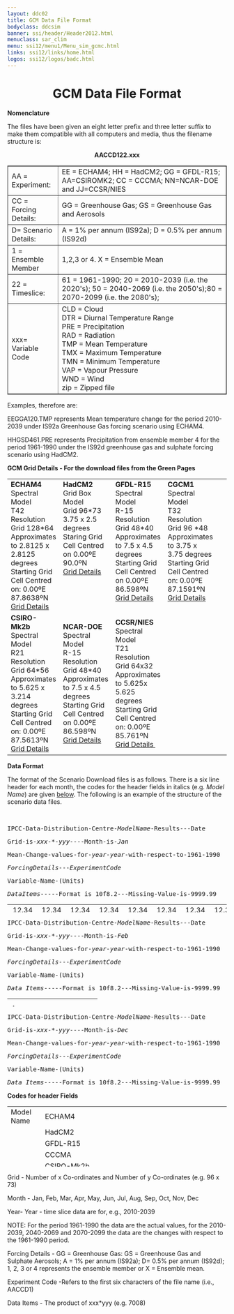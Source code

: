 ```yaml
---
layout: ddc02
title: GCM Data File Format
bodyclass: ddcsim
banner: ssi/header/Header2012.html
menuclass: sar_clim
menu: ssi12/menu1/Menu_sim_gcmc.html
links: ssi12/links/home.html
logos: ssi12/logos/badc.html
---
```

 <div id="pagetitle">
 <h1 align="center">GCM Data File Format</h1>
 </div>
 <!-- End of Page Title Block -->
 
 
 <p><a name="nm" id="nm"></a><b>Nomenclature</b></p>
 
 <p>The files have been given an eight letter prefix and three
 letter suffix to make them compatible with all computers and media,
 thus the filename structure is:</p>
 
 <P ALIGN=CENTER><B>AACCD122.xxx</B></P>
 
 <TABLE WIDTH="95%" ALIGN="center" BORDER="1" CELLSPACING="0" CELLPADDING="5">
 <TR>
 <TD WIDTH="23%" HEIGHT="17">AA = Experiment:</TD>
 <TD WIDTH="77%">EE = ECHAM4; HH = HadCM2; GG = GFDL-R15; AA=CSIROMK2; CC = CCCMA; NN=NCAR-DOE and
 JJ=CCSR/NIES</TD>
 </TR>
 <TR>
 <TD HEIGHT="17">CC = Forcing Details:</TD>
 <TD>GG = Greenhouse Gas; GS = Greenhouse Gas and Aerosols</TD>
 </TR>
 <TR>
 <TD HEIGHT="17">D= Scenario Details:</TD>
 <TD>A = 1% per annum (IS92a); D = 0.5% per annum (IS92d)</TD>
 </TR>
 <TR>
 <TD HEIGHT="17">1 = Ensemble Member</TD>
 <TD>1,2,3 or 4. X = Ensemble Mean</TD>
 </TR>
 <TR>
 <TD HEIGHT="17">22 = Timeslice:</TD>
 <TD>61 = 1961-1990; 20 = 2010-2039 (i.e. the 2020's); 50 = 2040-2069
 (i.e. the 2050's);80 = 2070-2099 (i.e. the 2080's);</TD>
 </TR>
 <TR>
 <TD HEIGHT="17">xxx= Variable Code</TD>
 <TD>
 CLD = Cloud<br/>
 DTR = Diurnal Temperature Range<br/>
 PRE = Precipitation<br/>
 RAD = Radiation<br/>
 TMP = Mean Temperature<br/>
 TMX = Maximum Temperature<br/>
 TMN = Minimum Temperature<br/>
 VAP = Vapour Pressure<br/>
 WND = Wind<br/>
 zip = Zipped file
 </TD>
 </TR>
 </TABLE>
 
 <p>Examples, therefore are:</p>
 
 <p>EEGGA120.TMP represents Mean temperature change for the period 2010-2039 under IS92a Greenhouse Gas forcing
 scenario using ECHAM4.</p>
 
 <p>HHGSD461.PRE represents Precipitation from ensemble member 4 for the period 1961-1990 under the IS92d greenhouse
 gas and sulphate forcing scenario using HadCM2.</p>
 
 <p></p>
 
 <p><b>GCM Grid Details - For the download
 files from the Green Pages</b></p>
 
 <TABLE WIDTH="100%" BORDER="0" CELLSPACING="5" CELLPADDING="0">
 <TR>
 <TD WIDTH="16%" VALIGN="TOP" HEIGHT="147"><B>ECHAM4&nbsp;</B><BR>
 Spectral Model<BR>
 T42 Resolution<BR>
 Grid 128*64<BR>
 Approximates to 2.8125 x 2.8125 degrees<BR>
 Starting Grid Cell Centred on: 0.00&ordm;E 87.8638&ordm;N<BR>
 <A HREF="echam4_grid.html" TARGET="frame256263">Grid Details</A></TD>
 <TD WIDTH="16%" VALIGN="TOP" HEIGHT="147"><B>HadCM2&nbsp;</B><BR>
 Grid Box Model<BR>
 Grid 96*73<BR>
 3.75 x 2.5 degrees<BR>
 Staring Grid Cell Centred on 0.00&ordm;E 90.0&ordm;N<BR>
 <A HREF="hadcm2_grid.html" TARGET="frame256263">Grid Details</A></TD>
 <TD WIDTH="17%" VALIGN="TOP" HEIGHT="147"><B>GFDL-R15&nbsp;<BR>
 </B>Spectral Model<BR>
 R-15 Resolution<BR>
 Grid 48*40<BR>
 Approximates to 7.5 x 4.5 degrees<BR>
 Starting Grid Cell Centred on 0.00&ordm;E 86.598&ordm;N<BR>
 <A HREF="gfdlr15_grid.html" TARGET="frame256263">Grid Details</A></TD>
 <TD WIDTH="17%" VALIGN="TOP" HEIGHT="147"><B>CGCM1&nbsp;</B><BR>
 Spectral Model<BR>
 T32 Resolution<BR>
 Grid 96 *48<BR>
 Approximates to 3.75 x 3.75 degrees<BR>
 Starting Grid Cell Centred on: 0.00&ordm;E 87.1591&ordm;N<BR>
 <A HREF="cgcm1_grid.html" TARGET="frame256263">Grid Details</A></TD>
 <TD WIDTH="17%" VALIGN="TOP" HEIGHT="147">&nbsp;</TD>
 </TR>
 <TR>
 <TD HEIGHT="17"><b>CSIRO-Mk2b</b><br/>
 Spectral Model<br/>
 R21 Resolution<br/>
 Grid 64*56<br/>
 Approximates to 5.625 x 3.214 degrees<br/>
 Starting Grid Cell Centred on: 0.00&ordm;E 87.5613&ordm;N<br/>
 <a href="csiromk2_grid.html" target="frame256263">Grid Details</a></TD>
 <TD HEIGHT="17"><b>NCAR-DOE</b><br/>
 Spectral Model<br/>
 R-15 Resolution<br/>
 Grid 48*40<br/>
 Approximates to 7.5 x 4.5 degrees<br/>
 Starting Grid Cell Centred on 0.00&ordm;E 86.598&ordm;N<br/>
 <a href="gfdlr15_grid.html" target="frame256263">Grid Details</a></TD>
 <TD HEIGHT="17"><b>CCSR/NIES</b><br/>
 Spectral Model<br/>
 T21 Resolution<br/>
 Grid 64x32<br/>
 Approximates to 5.625x 5.625 degrees<br/>
 Starting Grid Cell Centred on: 0.00&ordm;E 85.761&ordm;N<br/>
 <a href="ccsr_grid.html" target="frame256263">Grid Details&nbsp;</a></TD>
 <TD HEIGHT="17">&nbsp;</TD>
 <TD HEIGHT="17">&nbsp;</TD>
 </TR>
 </TABLE>
 
 <p></p>
 
 <p><b><a name="df" id="df"></a> Data Format </b></p>
 
 <P>The format of the Scenario Download files is as follows. There
 is a six line header for each month, the codes for the header
 fields in italics (e.g. <I>Model Name</I>) are given <A HREF="#anchor1332191"
 TARGET="_self">below</A>. The following is an example of the structure
 of the scenario data files.</P>
 
 <P>&nbsp;</P>
 
 <P><TT>IPCC-Data-Distribution-Centre-<I>ModelName</I>-Results---Date</TT></P>
 
 <P><TT>Grid-is-<I>xxx</I>-*-<I>yyy</I>----Month-is-<I>Jan</I></TT></P>
 
 <P><TT>Mean-Change-values-for-<I>year-year</I>-with-respect-to-1961-1990</TT></P>
 
 <P><I><TT>ForcingDetails</TT></I><TT>---<I>ExperimentCode</I></TT></P>
 
 <P><TT>Variable-Name-(Units)</TT></P>
 
 <P><I><TT>DataItems</TT></I><TT>-----Format is 10f8.2---Missing-Value-is-9999.99</TT></P>
 
 <P><TABLE WIDTH="450" BORDER="0" CELLSPACING="0" CELLPADDING="0"
 HEIGHT="18">
 <TR>
 <TD WIDTH="10%" HEIGHT="17">&nbsp;12.34</TD>
 <TD WIDTH="10%">&nbsp;12.34</TD>
 <TD WIDTH="10%">&nbsp;12.34</TD>
 <TD WIDTH="10%">&nbsp;12.34</TD>
 <TD WIDTH="10%">&nbsp;12.34</TD>
 <TD WIDTH="10%">&nbsp;12.34</TD>
 <TD WIDTH="10%">&nbsp;12.34</TD>
 <TD WIDTH="10%">&nbsp;12.34</TD>
 <TD WIDTH="10%">&nbsp;12.34</TD>
 <TD WIDTH="10%">&nbsp;12.34</TD>
 </TR>
 <TR>
 <TD>&nbsp;45.67</TD>
 <TD>&nbsp;45.67</TD>
 <TD>&nbsp;45.67</TD>
 <TD>&nbsp;45.67</TD>
 <TD>&nbsp;45.67</TD>
 <TD>&nbsp;45.67</TD>
 <TD>&nbsp;45.67</TD>
 <TD>&nbsp;45.67</TD>
 <TD>&nbsp;45.67</TD>
 <TD>&nbsp;45.67</TD>
 </TR>
 <TR>
 <TD><B>&nbsp;.</B></TD>
 <TD>&nbsp;</TD>
 <TD>&nbsp;</TD>
 <TD>&nbsp;</TD>
 <TD>&nbsp;</TD>
 <TD>&nbsp;</TD>
 <TD>&nbsp;</TD>
 <TD>&nbsp;</TD>
 <TD>&nbsp;</TD>
 <TD>&nbsp;</TD>
 </TR>
 <TR>
 <TD>&nbsp;<B>.</B></TD>
 <TD>&nbsp;</TD>
 <TD>&nbsp;</TD>
 <TD>&nbsp;</TD>
 <TD>&nbsp;</TD>
 <TD>&nbsp;</TD>
 <TD>&nbsp;</TD>
 <TD>&nbsp;</TD>
 <TD>&nbsp;</TD>
 <TD>&nbsp;</TD>
 </TR>
 <TR>
 <TD><B>&nbsp;.</B></TD>
 <TD>&nbsp;</TD>
 <TD>&nbsp;</TD>
 <TD>&nbsp;</TD>
 <TD>&nbsp;</TD>
 <TD>&nbsp;</TD>
 <TD>&nbsp;</TD>
 <TD>&nbsp;</TD>
 <TD>&nbsp;</TD>
 <TD>&nbsp;</TD>
 </TR>
 <TR>
 <TD><B>&nbsp;.</B></TD>
 <TD>&nbsp;</TD>
 <TD>&nbsp;</TD>
 <TD>&nbsp;</TD>
 <TD>&nbsp;</TD>
 <TD>&nbsp;</TD>
 <TD>&nbsp;</TD>
 <TD>&nbsp;</TD>
 <TD>&nbsp;</TD>
 <TD>&nbsp;</TD>
 </TR>
 </TABLE></P>
 
 <P><TT>IPCC-Data-Distribution-Centre-<I>ModelName</I>-Results---Date</TT></P>
 
 <P><TT>Grid-is-<I>xxx</I>-*-<I>yyy</I>----Month-is-<I>Feb</I></TT></P>
 
 <P><TT>Mean-Change-values-for-<I>year-year</I>-with-respect-to-1961-1990</TT></P>
 
 <P><I><TT>ForcingDetails</TT></I><TT>---<I>ExperimentCode</I></TT></P>
 
 <P><TT>Variable-Name-(Units)</TT></P>
 
 <P><I><TT>Data Items</TT></I><TT>-----Format is 10f8.2---Missing-Value-is-9999.99</TT></P>
 
 <P><TABLE WIDTH="450" BORDER="0" CELLSPACING="0" CELLPADDING="0"
 HEIGHT="18">
 <TR>
 <TD><B>&nbsp;.</B></TD>
 <TD>&nbsp;</TD>
 <TD>&nbsp;</TD>
 <TD>&nbsp;</TD>
 <TD>&nbsp;</TD>
 <TD>&nbsp;</TD>
 <TD>&nbsp;</TD>
 <TD>&nbsp;</TD>
 <TD>&nbsp;</TD>
 <TD>&nbsp;</TD>
 </TR>
 <TR>
 <TD>&nbsp;<B>.</B></TD>
 <TD>&nbsp;</TD>
 <TD>&nbsp;</TD>
 <TD>&nbsp;</TD>
 <TD>&nbsp;</TD>
 <TD>&nbsp;</TD>
 <TD>&nbsp;</TD>
 <TD>&nbsp;</TD>
 <TD>&nbsp;</TD>
 <TD>&nbsp;</TD>
 </TR>
 <TR>
 <TD><B>&nbsp;.</B></TD>
 <TD>&nbsp;</TD>
 <TD>&nbsp;</TD>
 <TD>&nbsp;</TD>
 <TD>&nbsp;</TD>
 <TD>&nbsp;</TD>
 <TD>&nbsp;</TD>
 <TD>&nbsp;</TD>
 <TD>&nbsp;</TD>
 <TD>&nbsp;</TD>
 </TR>
 <TR>
 <TD><B>&nbsp;.</B></TD>
 <TD>&nbsp;</TD>
 <TD>&nbsp;</TD>
 <TD>&nbsp;</TD>
 <TD>&nbsp;</TD>
 <TD>&nbsp;</TD>
 <TD>&nbsp;</TD>
 <TD>&nbsp;</TD>
 <TD>&nbsp;</TD>
 <TD>&nbsp;</TD>
 </TR>
 </TABLE></P>
 
 <P><TT>IPCC-Data-Distribution-Centre-<I>ModelName</I>-Results---Date</TT></P>
 
 <P><TT>Grid-is-<I>xxx</I>-*-<I>yyy</I>----Month-is-<I>Dec</I></TT></P>
 
 <P><TT>Mean-Change-values-for-<I>year-year</I>-with-respect-to-1961-1990</TT></P>
 
 <P><I><TT>ForcingDetails</TT></I><TT>---<I>ExperimentCode</I></TT></P>
 
 <P><TT>Variable-Name-(Units)</TT></P>
 
 <P><I><TT>Data Items</TT></I><TT>-----Format is 10f8.2---Missing-Value-is-9999.99</TT></P>
 
 <P><A NAME="anchor1332191"></A></P>
 
 <P><B>Codes for header Fields</B> <TABLE WIDTH="468" BORDER="0"
 CELLSPACING="0" CELLPADDING="0" HEIGHT="138">
 <TR>
 <TD WIDTH="16%" HEIGHT="19">Model Name</TD>
 <TD WIDTH="16%" HEIGHT="19">ECHAM4</TD>
 <TD WIDTH="68%" HEIGHT="19">&nbsp;</TD>
 </TR>
 <TR>
 <TD HEIGHT="19">&nbsp;</TD>
 <TD HEIGHT="19">HadCM2</TD>
 <TD HEIGHT="19">&nbsp;</TD>
 </TR>
 <TR>
 <TD HEIGHT="19">&nbsp;</TD>
 <TD HEIGHT="19">GFDL-R15</TD>
 <TD HEIGHT="19">&nbsp;</TD>
 </TR>
 <TR>
 <TD HEIGHT="20">&nbsp;</TD>
 <TD HEIGHT="20">CCCMA</TD>
 <TD HEIGHT="20">&nbsp;</TD>
 </TR>
 <TR>
 <TD HEIGHT="20">&nbsp;</TD>
 <TD HEIGHT="20">CSIRO-Mk2b</TD>
 <TD HEIGHT="20">&nbsp;</TD>
 </TR>
 <TR>
 <TD HEIGHT="20">&nbsp;</TD>
 <TD HEIGHT="20">NCAR-DOE</TD>
 <TD HEIGHT="20">&nbsp;</TD>
 </TR>
 <TR>
 <TD HEIGHT="20">&nbsp;</TD>
 <TD HEIGHT="20"> SELECTION-->CCSR/NIES /SELECTION--></TD>
 <TD HEIGHT="20">&nbsp;</TD>
 </TR>
 </TABLE></P>
 
 <P>Grid - Number of x Co-ordinates and Number of y Co-ordinates
 (e.g. 96 x 73)</P>
 
 <P>Month - Jan, Feb, Mar, Apr, May, Jun, Jul, Aug, Sep, Oct, Nov,
 Dec</P>
 
 <P>Year- Year - time slice data are for, e.g., 2010-2039</P>
 
 <P>NOTE: For the period 1961-1990 the data are the actual values,
 for the 2010-2039, 2040-2069 and 2070-2099 the data are the changes
 with respect to the 1961-1990 period.</P>
 
 <P>Forcing Details - GG = Greenhouse Gas: GS = Greenhouse Gas
 and Sulphate Aerosols; A = 1% per annum (IS92a); D= 0.5% per annum
 (IS92d); 1, 2, 3 or 4 represents the ensemble member or X = Ensemble
 mean.</P>
 
 <P>Experiment Code -Refers to the first six characters of the
 file name (i.e., AACCD1)</P>
 
 <P>Data Items - The product of xxx*yyy (e.g. 7008)</p>
 
 <p>&nbsp;</p>
 
 <!-- end of center column -->
